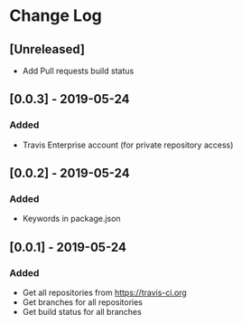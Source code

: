 # Change Log

## [Unreleased]

- Add Pull requests build status

## [0.0.3] - 2019-05-24

### Added

- Travis Enterprise account (for private repository access)

## [0.0.2] - 2019-05-24

### Added

- Keywords in package.json

## [0.0.1] - 2019-05-24

### Added

- Get all repositories from https://travis-ci.org
- Get branches for all repositories
- Get build status for all branches
